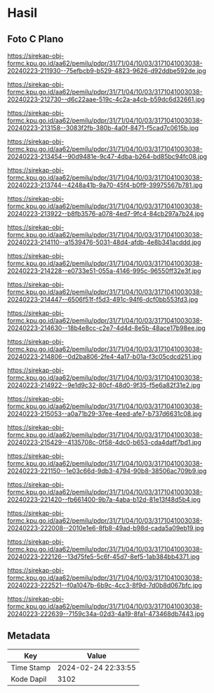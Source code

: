 # Hasil

## Foto C Plano

https://sirekap-obj-formc.kpu.go.id/aa62/pemilu/pdpr/31/71/04/10/03/3171041003038-20240223-211930--75efbcb9-b529-4823-9626-d92ddbe592de.jpg

https://sirekap-obj-formc.kpu.go.id/aa62/pemilu/pdpr/31/71/04/10/03/3171041003038-20240223-212730--d6c22aae-519c-4c2a-a4cb-b59dc6d32661.jpg

https://sirekap-obj-formc.kpu.go.id/aa62/pemilu/pdpr/31/71/04/10/03/3171041003038-20240223-213158--3083f2fb-380b-4a0f-8471-f5cad7c0615b.jpg

https://sirekap-obj-formc.kpu.go.id/aa62/pemilu/pdpr/31/71/04/10/03/3171041003038-20240223-213454--90d9481e-9c47-4dba-b264-bd85bc94fc08.jpg

https://sirekap-obj-formc.kpu.go.id/aa62/pemilu/pdpr/31/71/04/10/03/3171041003038-20240223-213744--4248a41b-9a70-45f4-b0f9-39975567b781.jpg

https://sirekap-obj-formc.kpu.go.id/aa62/pemilu/pdpr/31/71/04/10/03/3171041003038-20240223-213922--b8fb3576-a078-4ed7-9fc4-84cb297a7b24.jpg

https://sirekap-obj-formc.kpu.go.id/aa62/pemilu/pdpr/31/71/04/10/03/3171041003038-20240223-214110--a1539476-5031-48d4-afdb-4e8b341acddd.jpg

https://sirekap-obj-formc.kpu.go.id/aa62/pemilu/pdpr/31/71/04/10/03/3171041003038-20240223-214228--e0733e51-055a-4146-995c-96550ff32e3f.jpg

https://sirekap-obj-formc.kpu.go.id/aa62/pemilu/pdpr/31/71/04/10/03/3171041003038-20240223-214447--6506f51f-f5d3-491c-94f6-dcf0bb553fd3.jpg

https://sirekap-obj-formc.kpu.go.id/aa62/pemilu/pdpr/31/71/04/10/03/3171041003038-20240223-214630--18b4e8cc-c2e7-4d4d-8e5b-48ace17b98ee.jpg

https://sirekap-obj-formc.kpu.go.id/aa62/pemilu/pdpr/31/71/04/10/03/3171041003038-20240223-214806--0d2ba806-2fe4-4a17-b01a-f3c05cdcd251.jpg

https://sirekap-obj-formc.kpu.go.id/aa62/pemilu/pdpr/31/71/04/10/03/3171041003038-20240223-214922--9e1d9c32-80cf-48d0-9f35-f5e6a82f31e2.jpg

https://sirekap-obj-formc.kpu.go.id/aa62/pemilu/pdpr/31/71/04/10/03/3171041003038-20240223-215053--a0a71b29-37ee-4eed-afe7-b737d6631c08.jpg

https://sirekap-obj-formc.kpu.go.id/aa62/pemilu/pdpr/31/71/04/10/03/3171041003038-20240223-215429--4135708c-0f58-4dc0-b653-cda4daff7bd1.jpg

https://sirekap-obj-formc.kpu.go.id/aa62/pemilu/pdpr/31/71/04/10/03/3171041003038-20240223-221150--1e03c66d-9db3-4794-90b8-38506ac709b9.jpg

https://sirekap-obj-formc.kpu.go.id/aa62/pemilu/pdpr/31/71/04/10/03/3171041003038-20240223-221420--fb661400-9b7a-4aba-b12d-81e13f48d5b4.jpg

https://sirekap-obj-formc.kpu.go.id/aa62/pemilu/pdpr/31/71/04/10/03/3171041003038-20240223-222008--2010e1e6-8fb8-49ad-b98d-cada5a09eb19.jpg

https://sirekap-obj-formc.kpu.go.id/aa62/pemilu/pdpr/31/71/04/10/03/3171041003038-20240223-222126--13d75fe5-5c6f-45d7-8ef5-1ab384bb4371.jpg

https://sirekap-obj-formc.kpu.go.id/aa62/pemilu/pdpr/31/71/04/10/03/3171041003038-20240223-222521--f0a1047b-6b9c-4cc3-8f9d-7d0b8d067bfc.jpg

https://sirekap-obj-formc.kpu.go.id/aa62/pemilu/pdpr/31/71/04/10/03/3171041003038-20240223-222639--7159c34a-02d3-4a19-8fa1-473468db7443.jpg


## Metadata

| Key        | Value               |
| ---------- | ------------------- |
| Time Stamp | 2024-02-24 22:33:55 |
| Kode Dapil | 3102                |



